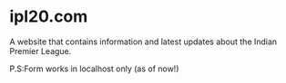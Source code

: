 # ipl20.com
A website that contains information and latest updates about the Indian Premier League.


P.S:Form works in localhost only (as of now!)
